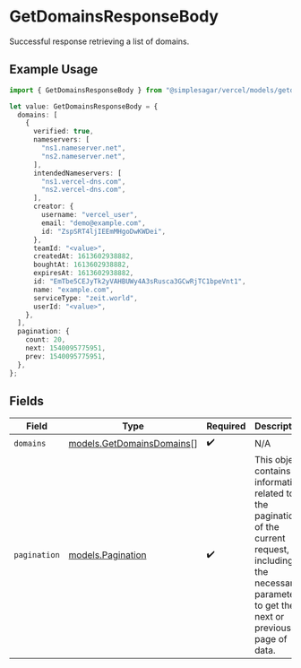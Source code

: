 # GetDomainsResponseBody

Successful response retrieving a list of domains.

## Example Usage

```typescript
import { GetDomainsResponseBody } from "@simplesagar/vercel/models/getdomainsop.js";

let value: GetDomainsResponseBody = {
  domains: [
    {
      verified: true,
      nameservers: [
        "ns1.nameserver.net",
        "ns2.nameserver.net",
      ],
      intendedNameservers: [
        "ns1.vercel-dns.com",
        "ns2.vercel-dns.com",
      ],
      creator: {
        username: "vercel_user",
        email: "demo@example.com",
        id: "ZspSRT4ljIEEmMHgoDwKWDei",
      },
      teamId: "<value>",
      createdAt: 1613602938882,
      boughtAt: 1613602938882,
      expiresAt: 1613602938882,
      id: "EmTbe5CEJyTk2yVAHBUWy4A3sRusca3GCwRjTC1bpeVnt1",
      name: "example.com",
      serviceType: "zeit.world",
      userId: "<value>",
    },
  ],
  pagination: {
    count: 20,
    next: 1540095775951,
    prev: 1540095775951,
  },
};
```

## Fields

| Field                                                                                                                                                           | Type                                                                                                                                                            | Required                                                                                                                                                        | Description                                                                                                                                                     |
| --------------------------------------------------------------------------------------------------------------------------------------------------------------- | --------------------------------------------------------------------------------------------------------------------------------------------------------------- | --------------------------------------------------------------------------------------------------------------------------------------------------------------- | --------------------------------------------------------------------------------------------------------------------------------------------------------------- |
| `domains`                                                                                                                                                       | [models.GetDomainsDomains](../models/getdomainsdomains.md)[]                                                                                                    | :heavy_check_mark:                                                                                                                                              | N/A                                                                                                                                                             |
| `pagination`                                                                                                                                                    | [models.Pagination](../models/pagination.md)                                                                                                                    | :heavy_check_mark:                                                                                                                                              | This object contains information related to the pagination of the current request, including the necessary parameters to get the next or previous page of data. |